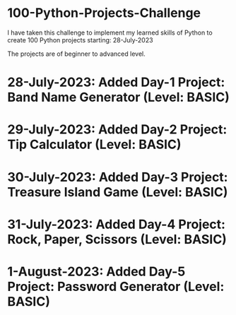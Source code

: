 # 100-Python-Projects-Challenge
I have taken this challenge to implement my learned skills of Python to create 100 Python projects starting: 28-July-2023

The projects are of beginner to advanced level.

# 28-July-2023: Added Day-1 Project: Band Name Generator (Level: BASIC)
# 29-July-2023: Added Day-2 Project: Tip Calculator (Level: BASIC)
# 30-July-2023: Added Day-3 Project: Treasure Island Game (Level: BASIC)
# 31-July-2023: Added Day-4 Project: Rock, Paper, Scissors (Level: BASIC)
# 1-August-2023: Added Day-5 Project: Password Generator (Level: BASIC)
